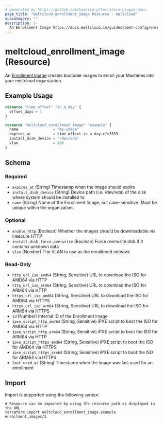 ```yaml
---
# generated by https://github.com/hashicorp/terraform-plugin-docs
page_title: "meltcloud_enrollment_image Resource - meltcloud"
subcategory: ""
description: |-
  An Enrollment Image https://docs.meltcloud.io/guides/boot-config/enrollment-image.html creates bootable images to enroll your Machines into your meltcloud organization.
---
```


# meltcloud_enrollment_image (Resource)

An [Enrollment Image](https://docs.meltcloud.io/guides/boot-config/enrollment-image.html) creates bootable images to enroll your Machines into your meltcloud organization.

## Example Usage

```terraform
resource "time_offset" "in_a_day" {
  offset_days = 1
}

resource "meltcloud_enrollment_image" "example" {
  name                = "my-image"
  expires_at          = time_offset.in_a_day.rfc3339
  install_disk_device = "/dev/vda"
  vlan                = 100
}
```

<!-- schema generated by tfplugindocs -->
## Schema

### Required

- `expires_at` (String) Timestamp when the image should expire
- `install_disk_device` (String) Device path (i.e. /dev/vda) of the disk where system should be installed to
- `name` (String) Name of the Enrollment Image, not case-sensitive. Must be unique within the organization.

### Optional

- `enable_http` (Boolean) Whether the images should be downloadable via insecure HTTP
- `install_disk_force_overwrite` (Boolean) Force overwrite disk if it contains unknown data
- `vlan` (Number) The VLAN to use as the enrollment network

### Read-Only

- `http_url_iso_amd64` (String, Sensitive) URL to download the ISO for AMD64 via HTTP
- `http_url_iso_arm64` (String, Sensitive) URL to download the ISO for ARM64 via HTTP
- `https_url_iso_amd64` (String, Sensitive) URL to download the ISO for AMD64 via HTTPS
- `https_url_iso_arm64` (String, Sensitive) URL to download the ISO for ARM64 via HTTPS
- `id` (Number) Internal ID of the Enrollment Image
- `ipxe_script_http_amd64` (String, Sensitive) iPXE script to boot the ISO for AMD64 via HTTP
- `ipxe_script_http_arm64` (String, Sensitive) iPXE script to boot the ISO for ARM64 via HTTP
- `ipxe_script_https_amd64` (String, Sensitive) iPXE script to boot the ISO for AMD64 via HTTPS
- `ipxe_script_https_arm64` (String, Sensitive) iPXE script to boot the ISO for ARM64 via HTTPS
- `last_used_at` (String) Timestamp when the image was last used for an enrollment

## Import

Import is supported using the following syntax:

```shell
# Resource can be imported by using the resource path as displayed in the URL
terraform import meltcloud_enrollment_image.example enrollment_images/1
```
